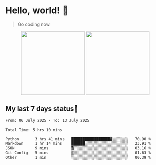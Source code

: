 # Hello, world! 🥰
> Go coding now.

<div align="center">
<div><img src="https://github-readme-stats.vercel.app/api?username=Xrondev&count_private=true" height="200px"/> <img src="https://github-readme-stats.vercel.app/api/top-langs/?username=Xrondev" height="200px"/></div>
</div>
<div align="center"></div>  

## My last 7 days status🧐

<!--START_SECTION:waka-->

```txt
From: 06 July 2025 - To: 13 July 2025

Total Time: 5 hrs 10 mins

Python       3 hrs 41 mins   █████████████████▓░░░░░░░   70.90 %
Markdown     1 hr 14 mins    ██████░░░░░░░░░░░░░░░░░░░   23.91 %
JSON         9 mins          ▓░░░░░░░░░░░░░░░░░░░░░░░░   03.16 %
Git Config   5 mins          ▒░░░░░░░░░░░░░░░░░░░░░░░░   01.63 %
Other        1 min           ░░░░░░░░░░░░░░░░░░░░░░░░░   00.39 %
```

<!--END_SECTION:waka-->
